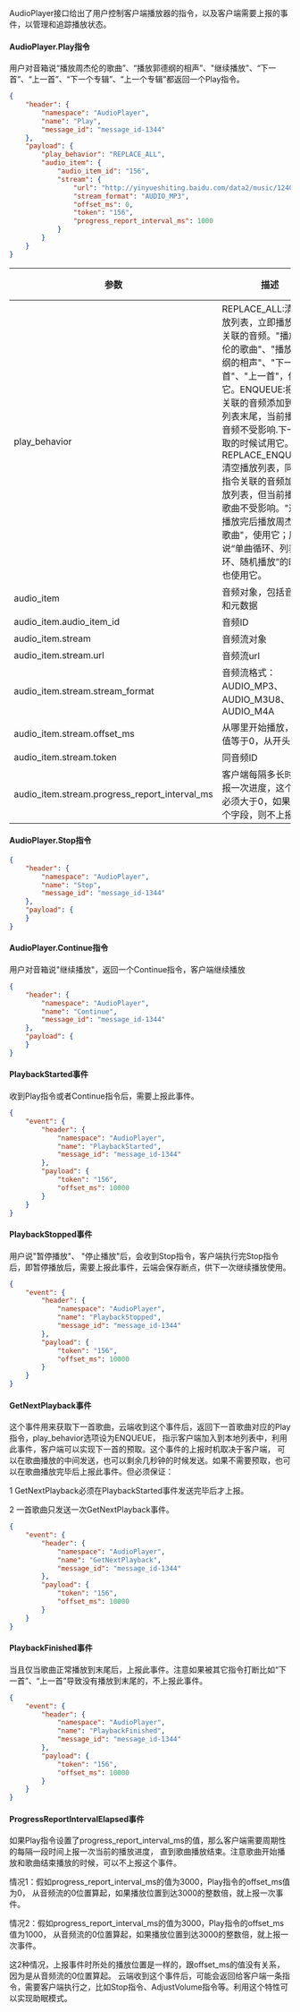 AudioPlayer接口给出了用户控制客户端播放器的指令，以及客户端需要上报的事件，以管理和追踪播放状态。
#### AudioPlayer.Play指令
用户对音箱说“播放周杰伦的歌曲”、“播放郭德纲的相声”、"继续播放"、“下一首”、“上一首”、“下一个专辑”、“上一个专辑”都返回一个Play指令。
```json
{
    "header": {
        "namespace": "AudioPlayer",
        "name": "Play",
        "message_id": "message_id-1344"
    },
    "payload": {
        "play_behavior": "REPLACE_ALL",
        "audio_item": {
            "audio_item_id": "156",
            "stream": {
                "url": "http://yinyueshiting.baidu.com/data2/music/124088643/124088643.mp3?xcode=57462f29cfc176f86a37d80a2c02fc5b",
                "stream_format": "AUDIO_MP3",
                "offset_ms": 0,
                "token": "156",
                "progress_report_interval_ms": 1000   
            }
        }
    }
}
```
参数 | 描述 | 类型 | 必须
---- | --- | --- | ---
play_behavior | REPLACE_ALL:清空播放列表，立即播放指令关联的音频。"播放周杰伦的歌曲"、"播放郭德纲的相声"、"下一首"、"上一首"，使用它。ENQUEUE:把指令关联的音频添加到播放列表末尾，当前播放的音频不受影响.下一首预取的时候试用它。REPLACE_ENQUEUED:清空播放列表，同时把指令关联的音频加到播放列表，但当前播放的歌曲不受影响。"这首歌播放完后播放周杰伦的歌曲"，使用它；用户说“单曲循环、列表循环、随机播放”的时候，也使用它。| string | 是
audio_item | 音频对象，包括音频流和元数据  | object | 是
audio_item.audio_item_id | 音频ID   | string | 是
audio_item.stream   | 音频流对象    | object | 是
audio_item.stream.url | 音频流url   | string | 是
audio_item.stream.stream_format | 音频流格式： AUDIO_MP3、AUDIO_M3U8、AUDIO_M4A  | string | 是
audio_item.stream.offset_ms | 从哪里开始播放，如果值等于0，从开头播放。 | long | 是
audio_item.stream.token | 同音频ID  | string | 是
audio_item.stream.progress_report_interval_ms |客户端每隔多长时间上报一次进度，这个取值必须大于0，如果没有这个字段，则不上报进度   |  long | 否

#### AudioPlayer.Stop指令
```json
{
    "header": {
        "namespace": "AudioPlayer",
        "name": "Stop",
        "message_id": "message_id-1344"
    },
    "payload": {
    }
}
```
#### AudioPlayer.Continue指令
用户对音箱说"继续播放"，返回一个Continue指令，客户端继续播放
```json
{
    "header": {
        "namespace": "AudioPlayer",
        "name": "Continue",
        "message_id": "message_id-1344"
    },
    "payload": {
    }
}
````
#### PlaybackStarted事件
收到Play指令或者Continue指令后，需要上报此事件。
```json
{
    "event": {
        "header": {
            "namespace": "AudioPlayer",
            "name": "PlaybackStarted",
            "message_id": "message_id-1344"
        },
        "payload": {
            "token": "156",
            "offset_ms": 10000
        }
    }
}
```
#### PlaybackStopped事件
用户说"暂停播放"、 "停止播放"后，会收到Stop指令，客户端执行完Stop指令后，即暂停播放后，需要上报此事件，云端会保存断点，供下一次继续播放使用。
```json
{
    "event": {
        "header": {
            "namespace": "AudioPlayer",
            "name": "PlaybackStopped",
            "message_id": "message_id-1344"
        },
        "payload": {
            "token": "156",
            "offset_ms": 10000
        }
    }
}
```
#### GetNextPlayback事件
这个事件用来获取下一首歌曲，云端收到这个事件后，返回下一首歌曲对应的Play指令，play_behavior选项设为ENQUEUE，
指示客户端加入到本地列表中，利用此事件，客户端可以实现下一首的预取。这个事件的上报时机取决于客户端，
可以在歌曲播放的中间发送，也可以剩余几秒钟的时候发送。如果不需要预取，也可以在歌曲播放完毕后上报此事件。但必须保证：

1 GetNextPlayback必须在PlaybackStarted事件发送完毕后才上报。

2 一首歌曲只发送一次GetNextPlayback事件。

```json
{
    "event": {
        "header": {
            "namespace": "AudioPlayer",
            "name": "GetNextPlayback",
            "message_id": "message_id-1344"
        },
        "payload": {
            "token": "156",
            "offset_ms": 10000
        }
    }
}
```
#### PlaybackFinished事件
当且仅当歌曲正常播放到末尾后，上报此事件。注意如果被其它指令打断比如“下一首”、“上一首”导致没有播放到末尾的，不上报此事件。
```json
{
    "event": {
        "header": {
            "namespace": "AudioPlayer",
            "name": "PlaybackFinished",
            "message_id": "message_id-1344"
        },
        "payload": {
            "token": "156",
            "offset_ms": 10000
        }
    }
}
```
#### ProgressReportIntervalElapsed事件
如果Play指令设置了progress_report_interval_ms的值，那么客户端需要周期性的每隔一段时间上报一次当前的播放进度，
直到歌曲播放结束。注意歌曲开始播放和歌曲结束播放的时候，可以不上报这个事件。

情况1：假如progress_report_interval_ms的值为3000，Play指令的offset_ms值为0， 从音频流的0位置算起，如果播放位置到达3000的整数倍，就上报一次事件。

情况2：假如progress_report_interval_ms的值为3000，Play指令的offset_ms值为1000， 从音频流的0位置算起，如果播放位置到达3000的整数倍，就上报一次事件。

这2种情况，上报事件时所处的播放位置是一样的，跟offset_ms的值没有关系，因为是从音频流的0位置算起。
云端收到这个事件后，可能会返回给客户端一条指令，需要客户端执行之，比如Stop指令、AdjustVolume指令等。利用这个特性可以实现助眠模式。
